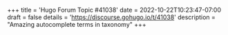 +++
title = 'Hugo Forum Topic #41038'
date = 2022-10-22T10:23:47-07:00
draft = false
details = 'https://discourse.gohugo.io/t/41038'
description = "Amazing autocomplete terms in taxonomy"
+++
